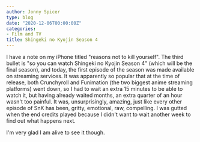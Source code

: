```yaml
---
author: Jonny Spicer
type: blog
date: "2020-12-06T00:00:00Z"
categories:
- Film and TV
title: Shingeki no Kyojin Season 4
---
```

I have a note on my iPhone titled "reasons not to kill yourself". The third bullet is "so you can watch Shingeki no Kyojin Season 4" (which will be the final season), and today, the
first episode of the season was made available on streaming services. It was apparently so popular that at the time of release, both Crunchyroll and Funimation (the two biggest anime
streaming platforms) went down, so I had to wait an extra 15 minutes to be able to watch it, but having already waited months, an extra quarter of an hour wasn't too painful. It was,
unsurprisingly, amazing, just like every other episode of SnK has been, gritty, emotional, raw, compelling. I was gutted when the end credits played because I didn't want to wait
another week to find out what happens next.

I'm very glad I am alive to see it though.
